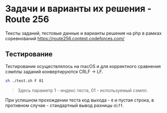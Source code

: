 # Задачи и варианты их решения - Route 256

Тексты заданий, тестовые данные и варианты решения на php в рамках соревнований https://route256.contest.codeforces.com/

## Тестирование
Тестирование осуществлялось на macOS и для корректного сравнения сэмплы заданий конвертируются CRLF -> LF.

```bash
sh ./test.sh F 01
```
>Здесь параметр 1 - индекс теста, 01 - используемый сэмпл.

При успешном прохождении теста код выхода - `0` и пустая строка, в противном случае - стандартный вывод разницы `diff`.
